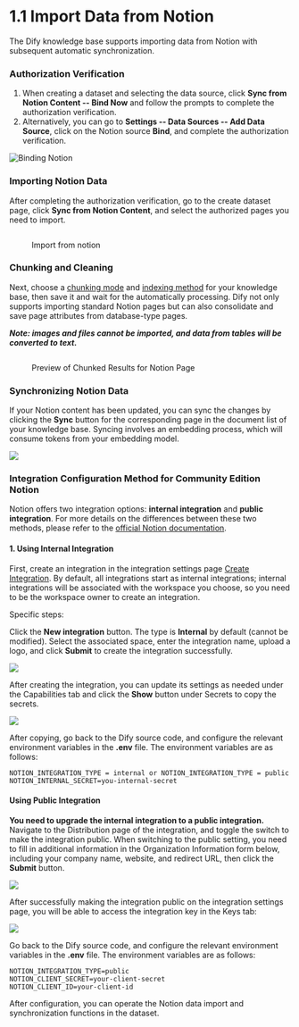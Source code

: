 # 1.1 Import Data from Notion

The Dify knowledge base supports importing data from Notion with subsequent automatic synchronization.

### Authorization Verification

1. When creating a dataset and selecting the data source, click **Sync from Notion Content -- Bind Now** and follow the prompts to complete the authorization verification.
2. Alternatively, you can go to **Settings -- Data Sources -- Add Data Source**, click on the Notion source **Bind**, and complete the authorization verification.

![Binding Notion](https://assets-docs.dify.ai/2024/12/f1d5bcdcfbd57407e0bce1597df4daad.png)

### Importing Notion Data

After completing the authorization verification, go to the create dataset page, click **Sync from Notion Content**, and select the authorized pages you need to import.

<figure><img src="https://assets-docs.dify.ai/2025/01/ac130faeb40a59662c2f63b9680d061e.png" alt=""><figcaption><p>Import from notion</p></figcaption></figure>

### Chunking and Cleaning

Next, choose a [chunking mode](1.1-import-data-from-notion.md#chunking-and-cleaning) and [indexing method](../3.-select-the-indexing-method-and-retrieval-setting.md) for your knowledge base, then save it and wait for the automatically processing. Dify not only supports importing standard Notion pages but can also consolidate and save page attributes from database-type pages.

_**Note: images and files cannot be imported, and data from tables will be converted to text.**_

<figure><img src="https://assets-docs.dify.ai/2024/12/ab1b1aa690adad153cac0a321b6b7585.png" alt=""><figcaption><p>Preview of Chunked Results for Notion Page</p></figcaption></figure>

### Synchronizing Notion Data

If your Notion content has been updated, you can sync the changes by clicking the **Sync** button for the corresponding page in the document list of your knowledge base. Syncing involves an embedding process, which will consume tokens from your embedding model.

![](https://assets-docs.dify.ai/2024/12/af7cabd98c3aac392819d9041cc408de.png)

### Integration Configuration Method for Community Edition Notion

Notion offers two integration options: **internal integration** and **public integration**. For more details on the differences between these two methods, please refer to the [official Notion documentation](https://developers.notion.com/docs/authorization).

#### **1. Using Internal Integration**

First, create an integration in the integration settings page [Create Integration](https://www.notion.so/my-integrations). By default, all integrations start as internal integrations; internal integrations will be associated with the workspace you choose, so you need to be the workspace owner to create an integration.

Specific steps:

Click the **New integration** button. The type is **Internal** by default (cannot be modified). Select the associated space, enter the integration name, upload a logo, and click **Submit** to create the integration successfully.

![](https://assets-docs.dify.ai/2024/12/223a190a2e61e488fb821c5e3f0e9883.png)

After creating the integration, you can update its settings as needed under the Capabilities tab and click the **Show** button under Secrets to copy the secrets.

![](https://assets-docs.dify.ai/2024/12/83c1f1699ec4165b56ae8fea304d35f5.png)

After copying, go back to the Dify source code, and configure the relevant environment variables in the **.env** file. The environment variables are as follows:

```
NOTION_INTEGRATION_TYPE = internal or NOTION_INTEGRATION_TYPE = public
NOTION_INTERNAL_SECRET=you-internal-secret
```

#### **Using Public Integration**

**You need to upgrade the internal integration to a public integration.** Navigate to the Distribution page of the integration, and toggle the switch to make the integration public. When switching to the public setting, you need to fill in additional information in the Organization Information form below, including your company name, website, and redirect URL, then click the **Submit** button.

![](https://assets-docs.dify.ai/2024/12/c37759d54f8e72685e1cacffa23d2e9f.png)

After successfully making the integration public on the integration settings page, you will be able to access the integration key in the Keys tab:

![](https://assets-docs.dify.ai/2024/12/c4af8b95298c6b86d80406bec09c31e7.png)

Go back to the Dify source code, and configure the relevant environment variables in the **.env** file. The environment variables are as follows:

```
NOTION_INTEGRATION_TYPE=public
NOTION_CLIENT_SECRET=your-client-secret
NOTION_CLIENT_ID=your-client-id
```

After configuration, you can operate the Notion data import and synchronization functions in the dataset.
